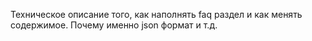 Техническое описание того, как наполнять faq раздел и как менять содержимое. Почему именно json формат и т.д.
